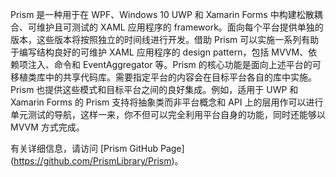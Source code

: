 ﻿Prism 是一种用于在 WPF、Windows 10 UWP 和 Xamarin Forms 中构建松散耦合、可维护且可测试的 XAML 应用程序的 framework。面向每个平台提供单独的版本，这些版本将按照独立的时间线进行开发。借助 Prism 可以实施一系列有助于编写结构良好的可维护 XAML 应用程序的 design pattern，包括 MVVM、依赖项注入、命令和 EventAggregator 等。Prism 的核心功能是面向上述平台的可移植类库中的共享代码库。需要指定平台的内容会在目标平台各自的库中实施。Prism 也提供这些模式和目标平台之间的良好集成。例如，适用于 UWP 和 Xamarin Forms 的 Prism 支持将抽象类而非平台概念和 API 上的层用作可以进行单元测试的导航，这样一来，你不但可以完全利用平台自身的功能，同时还能够以 MVVM 方式完成。

有关详细信息，请访问 [Prism GitHub Page] (https://github.com/PrismLibrary/Prism)。
